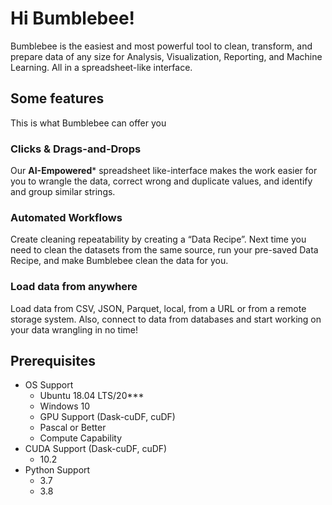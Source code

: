 # Hi Bumblebee!
Bumblebee is the easiest and most powerful tool to clean, transform, and prepare data of any size for Analysis, Visualization, Reporting, and Machine Learning. All in a spreadsheet-like interface.
## Some features
This is what Bumblebee can offer you
### Clicks & Drags-and-Drops
Our **AI-Empowered*** spreadsheet like-interface makes the work easier for you to wrangle the data, correct wrong and duplicate values, and identify and group similar strings.
### Automated Workflows‌
Create cleaning repeatability by creating a “Data Recipe”.
Next time you need to clean the datasets from the same source, run your pre-saved Data Recipe, and make Bumblebee clean the data for you.
### Load data from anywhere 
Load data from CSV, JSON, Parquet, local, from a URL or from a remote storage system. Also, connect to data from databases and start working on your data wrangling in no time!
## Prerequisites
- OS Support
	- Ubuntu 18.04 LTS/20***
	- Windows 10
	- GPU Support (Dask-cuDF, cuDF)
    - Pascal or Better  
    - Compute Capability
- CUDA Support (Dask-cuDF, cuDF)
	- 10.2
- Python Support
	- 3.7
	- 3.8
